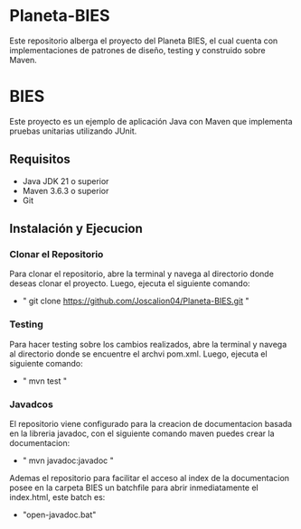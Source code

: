 # Planeta-BIES
Este repositorio alberga el proyecto del Planeta BIES, el cual cuenta con implementaciones de patrones de diseño, testing y construido sobre Maven.

# BIES

Este proyecto es un ejemplo de aplicación Java con Maven que implementa pruebas unitarias utilizando JUnit.

## Requisitos

- Java JDK 21 o superior
- Maven 3.6.3 o superior
- Git

## Instalación y Ejecucion

### Clonar el Repositorio

Para clonar el repositorio, abre la terminal y navega al directorio donde deseas clonar el proyecto. Luego, ejecuta el siguiente comando:
- " git clone https://github.com/Joscalion04/Planeta-BIES.git "

### Testing
Para hacer testing sobre los cambios realizados, abre la terminal y navega al directorio donde se encuentre el archvi pom.xml. Luego, ejecuta el siguiente comando:
- " mvn test "

### Javadcos
El repositorio viene configurado para la creacion de documentacion basada en la libreria javadoc, con el siguiente comando maven puedes crear la documentacion:
- " mvn javadoc:javadoc "

Ademas el repositorio para facilitar el acceso al index de la documentacion posee en la carpeta BIES un batchfile para abrir inmediatamente el index.html, este batch es:
- "open-javadoc.bat"
